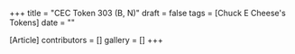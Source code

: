 +++
title = "CEC Token 303 (B, N)"
draft = false
tags = [Chuck E Cheese's Tokens]
date = ""

[Article]
contributors = []
gallery = []
+++